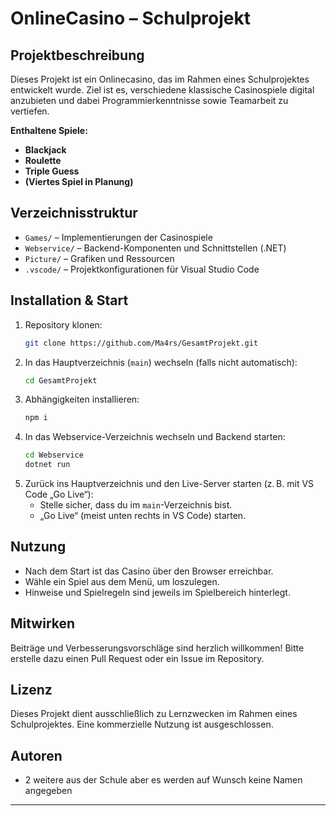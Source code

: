 # OnlineCasino – Schulprojekt

## Projektbeschreibung

Dieses Projekt ist ein Onlinecasino, das im Rahmen eines Schulprojektes entwickelt wurde. Ziel ist es, verschiedene klassische Casinospiele digital anzubieten und dabei Programmierkenntnisse sowie Teamarbeit zu vertiefen.

**Enthaltene Spiele:**
- **Blackjack**
- **Roulette**
- **Triple Guess**
- **(Viertes Spiel in Planung)**

## Verzeichnisstruktur

- `Games/` – Implementierungen der Casinospiele
- `Webservice/` – Backend-Komponenten und Schnittstellen (.NET)
- `Picture/` – Grafiken und Ressourcen
- `.vscode/` – Projektkonfigurationen für Visual Studio Code

## Installation & Start

1. Repository klonen:
   ```bash
   git clone https://github.com/Ma4rs/GesamtProjekt.git
   ```
2. In das Hauptverzeichnis (`main`) wechseln (falls nicht automatisch):
   ```bash
   cd GesamtProjekt
   ```
3. Abhängigkeiten installieren:
   ```bash
   npm i
   ```
4. In das Webservice-Verzeichnis wechseln und Backend starten:
   ```bash
   cd Webservice
   dotnet run
   ```
5. Zurück ins Hauptverzeichnis und den Live-Server starten (z. B. mit VS Code „Go Live“):
   - Stelle sicher, dass du im `main`-Verzeichnis bist.
   - „Go Live“ (meist unten rechts in VS Code) starten.

## Nutzung

- Nach dem Start ist das Casino über den Browser erreichbar.
- Wähle ein Spiel aus dem Menü, um loszulegen.
- Hinweise und Spielregeln sind jeweils im Spielbereich hinterlegt.

## Mitwirken

Beiträge und Verbesserungsvorschläge sind herzlich willkommen! Bitte erstelle dazu einen Pull Request oder ein Issue im Repository.

## Lizenz

Dieses Projekt dient ausschließlich zu Lernzwecken im Rahmen eines Schulprojektes. Eine kommerzielle Nutzung ist ausgeschlossen.

## Autoren

- 2 weitere aus der Schule aber es werden auf Wunsch keine Namen angegeben  

---
